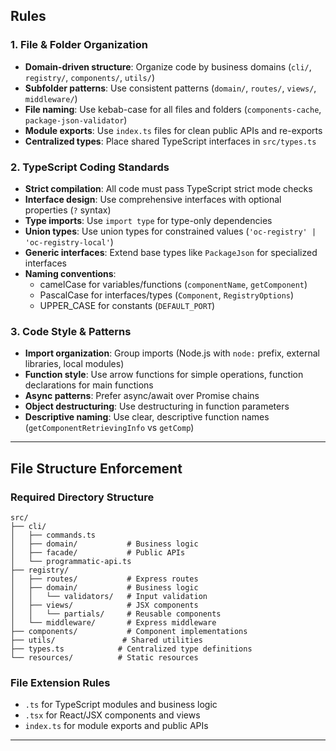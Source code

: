 ## Rules

### 1. File & Folder Organization
- **Domain-driven structure**: Organize code by business domains (`cli/`, `registry/`, `components/`, `utils/`)
- **Subfolder patterns**: Use consistent patterns (`domain/`, `routes/`, `views/`, `middleware/`)
- **File naming**: Use kebab-case for all files and folders (`components-cache`, `package-json-validator`)
- **Module exports**: Use `index.ts` files for clean public APIs and re-exports
- **Centralized types**: Place shared TypeScript interfaces in `src/types.ts`

### 2. TypeScript Coding Standards
- **Strict compilation**: All code must pass TypeScript strict mode checks
- **Interface design**: Use comprehensive interfaces with optional properties (`?` syntax)
- **Type imports**: Use `import type` for type-only dependencies
- **Union types**: Use union types for constrained values (`'oc-registry' | 'oc-registry-local'`)
- **Generic interfaces**: Extend base types like `PackageJson` for specialized interfaces
- **Naming conventions**:
  - camelCase for variables/functions (`componentName`, `getComponent`)
  - PascalCase for interfaces/types (`Component`, `RegistryOptions`)
  - UPPER_CASE for constants (`DEFAULT_PORT`)

### 3. Code Style & Patterns
- **Import organization**: Group imports (Node.js with `node:` prefix, external libraries, local modules)
- **Function style**: Use arrow functions for simple operations, function declarations for main functions
- **Async patterns**: Prefer async/await over Promise chains
- **Object destructuring**: Use destructuring in function parameters
- **Descriptive naming**: Use clear, descriptive function names (`getComponentRetrievingInfo` vs `getComp`)

---

## File Structure Enforcement

### Required Directory Structure
```
src/
├── cli/
│   ├── commands.ts
│   ├── domain/           # Business logic
│   ├── facade/           # Public APIs
│   └── programmatic-api.ts
├── registry/
│   ├── routes/           # Express routes
│   ├── domain/           # Business logic
│   │   └── validators/   # Input validation
│   ├── views/            # JSX components
│   │   └── partials/     # Reusable components
│   └── middleware/       # Express middleware
├── components/           # Component implementations
├── utils/               # Shared utilities
├── types.ts            # Centralized type definitions
└── resources/          # Static resources
```

### File Extension Rules
- `.ts` for TypeScript modules and business logic
- `.tsx` for React/JSX components and views
- `index.ts` for module exports and public APIs

---
